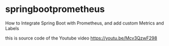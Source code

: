 # springbootprometheus
How to Integrate Spring Boot with Prometheus, and add custom Metrics and Labels

this is source code of the Youtube video https://youtu.be/Mcv3QzwF298
